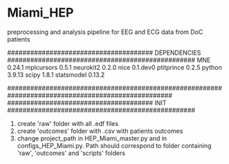# Miami_HEP

preprocessing and analysis pipeline for EEG and ECG data from DoC patients

###################################### DEPENDENCIES #################################################
MNE 0.24.1
mplcursors  0.5.1
neurokit2 0.2.0
nice 0.1.dev0
ptitprince 0.2.5
python 3.9.13
scipy 1.8.1
statsmodel 0.13.2

###################################################################################################
###################################### INIT #################################################

1) create 'raw' folder with all .edf files 
2) create 'outcomes' folder with .csv with patients outcomes
3) change project_path in HEP_Miami_master.py and in configs_HEP_Miami.py. Path should correspond to folder containing 'raw', 'outcomes' and 'scripts' folders



